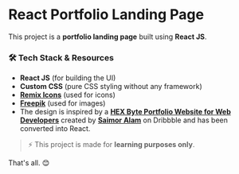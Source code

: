 # React Portfolio Landing Page

This project is a **portfolio landing page** built using **React JS**.

### 🛠 Tech Stack & Resources

- **React JS** (for building the UI)
- **Custom CSS** (pure CSS styling without any framework)
- **[Remix Icons](https://remixicon.com/)** (used for icons)
- **[Freepik](https://www.freepik.com/)** (used for images)
- The design is inspired by a **[HEX Byte Portfolio Website for Web Developers](https://dribbble.com/shots/25684650-HEX-Byte-Portfolio-Website-for-Web-Developers)** created by **[Saimor Alam](https://dribbble.com/SaimorUI)** on Dribbble and has been converted into React.

> ⚡ This project is made for **learning purposes only**.

That's all. 😊  
